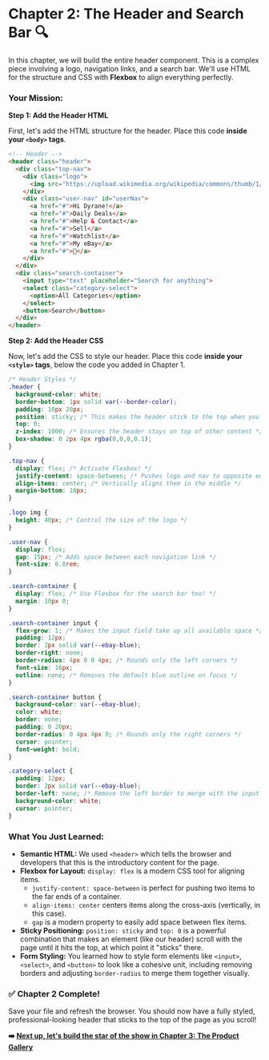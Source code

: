 # Chapter 2: The Header and Search Bar 🔍

In this chapter, we will build the entire header component. This is a complex piece involving a logo, navigation links, and a search bar. We'll use HTML for the structure and CSS with **Flexbox** to align everything perfectly.

### Your Mission:

**Step 1: Add the Header HTML**

First, let's add the HTML structure for the header. Place this code **inside your `<body>` tags**.

```html
<!-- Header -->
<header class="header">
  <div class="top-nav">
    <div class="logo">
      <img src="https://upload.wikimedia.org/wikipedia/commons/thumb/1/1b/EBay_logo.svg/2560px-EBay_logo.svg.png" alt="eBay Logo">
    </div>
    <div class="user-nav" id="userNav">
      <a href="#">Hi Dyrane!</a>
      <a href="#">Daily Deals</a>
      <a href="#">Help & Contact</a>
      <a href="#">Sell</a>
      <a href="#">Watchlist</a>
      <a href="#">My eBay</a>
      <a href="#">🛒</a>
    </div>
  </div>
  <div class="search-container">
    <input type="text" placeholder="Search for anything">
    <select class="category-select">
      <option>All Categories</option>
    </select>
    <button>Search</button>
  </div>
</header>
```

**Step 2: Add the Header CSS**

Now, let's add the CSS to style our header. Place this code **inside your `<style>` tags**, below the code you added in Chapter 1.

```css
/* Header Styles */
.header {
  background-color: white;
  border-bottom: 1px solid var(--border-color);
  padding: 10px 20px;
  position: sticky; /* This makes the header stick to the top when you scroll! */
  top: 0;
  z-index: 1000; /* Ensures the header stays on top of other content */
  box-shadow: 0 2px 4px rgba(0,0,0,0.1);
}

.top-nav {
  display: flex; /* Activate Flexbox! */
  justify-content: space-between; /* Pushes logo and nav to opposite ends */
  align-items: center; /* Vertically aligns them in the middle */
  margin-bottom: 10px;
}

.logo img {
  height: 40px; /* Control the size of the logo */
}

.user-nav {
  display: flex;
  gap: 15px; /* Adds space between each navigation link */
  font-size: 0.8rem;
}

.search-container {
  display: flex; /* Use Flexbox for the search bar too! */
  margin: 10px 0;
}

.search-container input {
  flex-grow: 1; /* Makes the input field take up all available space */
  padding: 12px;
  border: 2px solid var(--ebay-blue);
  border-right: none;
  border-radius: 4px 0 0 4px; /* Rounds only the left corners */
  font-size: 16px;
  outline: none; /* Removes the default blue outline on focus */
}

.search-container button {
  background-color: var(--ebay-blue);
  color: white;
  border: none;
  padding: 0 20px;
  border-radius: 0 4px 4px 0; /* Rounds only the right corners */
  cursor: pointer;
  font-weight: bold;
}

.category-select {
  padding: 12px;
  border: 2px solid var(--ebay-blue);
  border-left: none; /* Remove the left border to merge with the input */
  background-color: white;
  cursor: pointer;
}
```

### What You Just Learned:

*   **Semantic HTML:** We used `<header>` which tells the browser and developers that this is the introductory content for the page.
*   **Flexbox for Layout:** `display: flex` is a modern CSS tool for aligning items.
    *   `justify-content: space-between` is perfect for pushing two items to the far ends of a container.
    *   `align-items: center` centers items along the cross-axis (vertically, in this case).
    *   `gap` is a modern property to easily add space between flex items.
*   **Sticky Positioning:** `position: sticky` and `top: 0` is a powerful combination that makes an element (like our header) scroll with the page until it hits the top, at which point it "sticks" there.
*   **Form Styling:** You learned how to style form elements like `<input>`, `<select>`, and `<button>` to look like a cohesive unit, including removing borders and adjusting `border-radius` to merge them together visually.

### ✅ Chapter 2 Complete!

Save your file and refresh the browser. You should now have a fully styled, professional-looking header that sticks to the top of the page as you scroll!

**➡️ [Next up, let's build the star of the show in Chapter 3: The Product Gallery](./chapter-3-product-gallery.md)**